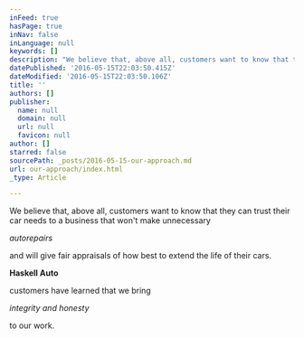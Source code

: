```yaml
---
inFeed: true
hasPage: true
inNav: false
inLanguage: null
keywords: []
description: "We believe that, above all, customers want to know that they can trust their car needs to a business that won't make unnecessary"
datePublished: '2016-05-15T22:03:50.415Z'
dateModified: '2016-05-15T22:03:50.106Z'
title: ''
authors: []
publisher:
  name: null
  domain: null
  url: null
  favicon: null
author: []
starred: false
sourcePath: _posts/2016-05-15-our-approach.md
url: our-approach/index.html
_type: Article

---
```

We believe that, above all, customers want to know that they can trust their car needs to a business that won't make unnecessary

_autorepairs_

and will give fair appraisals of how best to extend the life of their cars.

**Haskell Auto**

customers have learned that we bring

_integrity and honesty_

to our work.